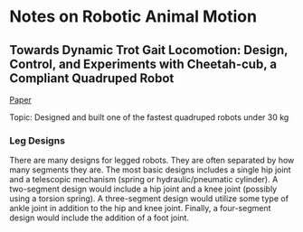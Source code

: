 # Notes on Robotic Animal Motion

## Towards Dynamic Trot Gait Locomotion: Design, Control, and Experiments with Cheetah-cub, a Compliant Quadruped Robot
[Paper](https://infoscience.epfl.ch/record/184991/files/Draft1sprowitz2013.pdf)

Topic: Designed and built one of the fastest quadruped robots under 30 kg

### Leg Designs
There are many designs for legged robots. They are often separated by how many segments they are. The most basic designs includes a single hip joint and a telescopic mechanism (spring or hydraulic/pneumatic cylinder). A two-segment design would include a hip joint and a knee joint (possibly using a torsion spring). A three-segment design would utilize some type of ankle joint in addition to the hip and knee joint. Finally, a four-segment design would include the addition of a foot joint.
